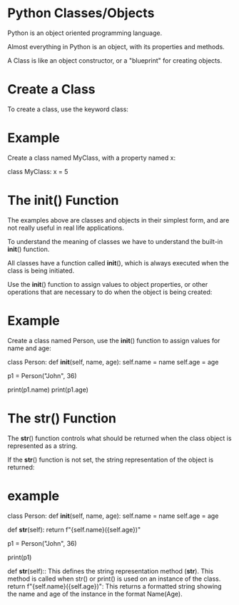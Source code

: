 
# Python Classes/Objects
Python is an object oriented programming language.

Almost everything in Python is an object, with its properties and methods.

A Class is like an object constructor, or a "blueprint" for creating objects.

# Create a Class
To create a class, use the keyword class:

# Example
Create a class named MyClass, with a property named x:

class MyClass:
  x = 5

 # The __init__() Function
The examples above are classes and objects in their simplest form, and are not really useful in real life applications.

To understand the meaning of classes we have to understand the built-in __init__() function.

All classes have a function called __init__(), which is always executed when the class is being initiated.

Use the __init__() function to assign values to object properties, or other operations that are necessary to do when the object is being created:

# Example
Create a class named Person, use the __init__() function to assign values for name and age:

class Person:
  def __init__(self, name, age):
    self.name = name
    self.age = age

p1 = Person("John", 36)

print(p1.name)
print(p1.age)


# The __str__() Function
The __str__() function controls what should be returned when the class object is represented as a string.

If the __str__() function is not set, the string representation of the object is returned:

# example
class Person:
  def __init__(self, name, age):
    self.name = name
    self.age = age

  def __str__(self):
    return f"{self.name}({self.age})"

p1 = Person("John", 36)

print(p1)

def __str__(self):: This defines the string representation method (__str__). This method is called when str() or print() is used on an instance of the class.
return f"{self.name}({self.age})": This returns a formatted string showing the name and age of the instance in the format Name(Age).